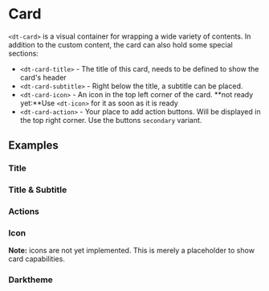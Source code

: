 # Card

<docs-source-example example="DefaultCardExampleComponent"></docs-source-example>

`<dt-card>` is a visual container for wrapping a wide variety of contents.
In addition to the custom content, the card can also hold some special sections:

* `<dt-card-title>` - The title of this card, needs to be defined to show the card's header
* `<dt-card-subtitle>` - Right below the title, a subtitle can be placed.
* `<dt-card-icon>` - An icon in the top left corner of the card. **not ready yet:**Use `<dt-icon>` for it as soon as it is ready
* `<dt-card-action>` - Your place to add action buttons. Will be displayed in the top right corner. Use the buttons `secondary` variant.

## Examples

### Title

<docs-source-example example="TitleCardExampleComponent"></docs-source-example>

### Title & Subtitle

<docs-source-example example="SubtitleCardExampleComponent"></docs-source-example>

### Actions

<docs-source-example example="ActionButtonsCardExampleComponent"></docs-source-example>

### Icon

**Note:** icons are not yet implemented. This is merely a placeholder to show card capabilities.

<docs-source-example example="IconCardExampleComponent"></docs-source-example>

### Darktheme

<docs-source-example example="DarkThemeCardExampleComponent" themedark="true"></docs-source-example>
